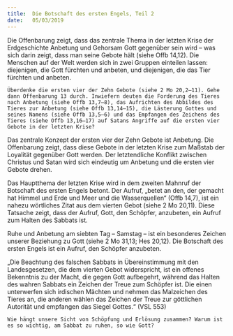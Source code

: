 ```yaml
---
title:  Die Botschaft des ersten Engels, Teil 2
date:   05/03/2019
---
```


Die Offenbarung zeigt, dass das zentrale Thema in der letzten Krise der Erdgeschichte Anbetung und Gehorsam Gott gegenüber sein wird – was sich darin zeigt, dass man seine Gebote hält (siehe Offb 14,12). Die Menschen auf der Welt werden sich in zwei Gruppen einteilen lassen: diejenigen, die Gott fürchten und anbeten, und diejenigen, die das Tier fürchten und anbeten.

`Überdenke die ersten vier der Zehn Gebote (siehe 2 Mo 20,2–11). Gehe dann Offenbarung 13 durch. Inwiefern deuten die Forderung des Tieres nach Anbetung (siehe Offb 13,7–8), das Aufrichten des Abbildes des Tieres zur Anbetung (siehe Offb 13,14–15), die Lästerung Gottes und seines Namens (siehe Offb 13,5–6) und das Empfangen des Zeichens des Tieres (siehe Offb 13,16–17) auf Satans Angriffe auf die ersten vier Gebote in der letzten Krise?`

Das zentrale Konzept der ersten vier der Zehn Gebote ist Anbetung. Die Offenbarung zeigt, dass diese Gebote in der letzten Krise zum Maßstab der Loyalität gegenüber Gott werden. Der letztendliche Konflikt zwischen Christus und Satan wird sich eindeutig um Anbetung und die ersten vier Gebote drehen.

Das Hauptthema der letzten Krise wird in dem zweiten Mahnruf der Botschaft des ersten Engels betont. Der Aufruf, „betet an den, der gemacht hat Himmel und Erde und Meer und die Wasserquellen“ (Offb 14,7), ist ein nahezu wörtliches Zitat aus dem vierten Gebot (siehe 2 Mo 20,11). Diese Tatsache zeigt, dass der Aufruf, Gott, den Schöpfer, anzubeten, ein Aufruf zum Halten des Sabbats ist.

Ruhe und Anbetung am siebten Tag – Samstag – ist ein besonderes Zeichen unserer Beziehung zu Gott (siehe 2 Mo 31,13; Hes 20,12). Die Botschaft des ersten Engels ist ein Aufruf, den Schöpfer anzubeten.

„Die Beachtung des falschen Sabbats in Übereinstimmung mit den Landesgesetzen, die dem vierten Gebot widerspricht, ist ein offenes Bekenntnis zu der Macht, die gegen Gott aufbegehrt, während das Halten des wahren Sabbats ein Zeichen der Treue zum Schöpfer ist. Die einen unterwerfen sich irdischen Mächten und nehmen das Malzeichen des Tieres an, die anderen wählen das Zeichen der Treue zur göttlichen Autorität und empfangen das Siegel Gottes.“ (VSL 553)

`Wie hängt unsere Sicht von Schöpfung und Erlösung zusammen? Warum ist es so wichtig, am Sabbat zu ruhen, so wie Gott?`
